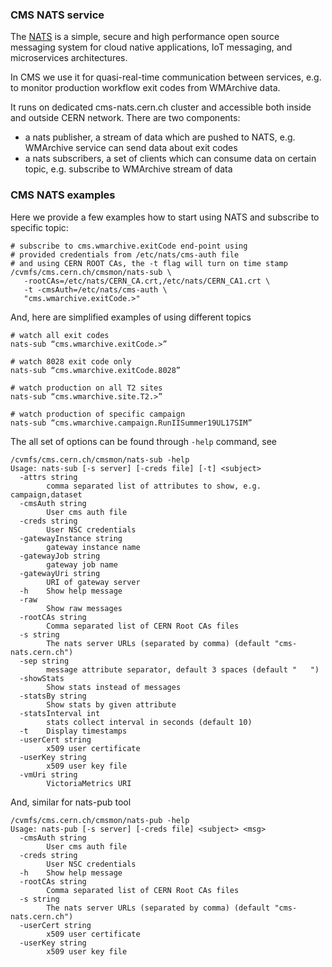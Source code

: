 ### CMS NATS service
The [NATS](https://nats.io/) is a simple, secure and high performance open
source messaging system for cloud native applications, IoT messaging, and
microservices architectures.

In CMS we use it for quasi-real-time communication between services, e.g.
to monitor production workflow exit codes from WMArchive data.

It runs on dedicated cms-nats.cern.ch cluster and accessible both
inside and outside CERN network. There are two components:
- a nats publisher, a stream of data which are pushed to NATS, e.g. WMArchive
  service can send data about exit codes
- a nats subscribers, a set of clients which can consume data on certain topic,
  e.g. subscribe to WMArchive stream of data

### CMS NATS examples
Here we provide a few examples how to start using NATS and subscribe to
specific topic:
```
# subscribe to cms.wmarchive.exitCode end-point using
# provided credentials from /etc/nats/cms-auth file
# and using CERN ROOT CAs, the -t flag will turn on time stamp
/cvmfs/cms.cern.ch/cmsmon/nats-sub \
   -rootCAs=/etc/nats/CERN_CA.crt,/etc/nats/CERN_CA1.crt \
   -t -cmsAuth=/etc/nats/cms-auth \
   "cms.wmarchive.exitCode.>"
```

And, here are simplified examples of using different topics
```
# watch all exit codes
nats-sub “cms.wmarchive.exitCode.>”

# watch 8028 exit code only
nats-sub “cms.wmarchive.exitCode.8028”

# watch production on all T2 sites
nats-sub “cms.wmarchive.site.T2.>”

# watch production of specific campaign
nats-sub “cms.wmarchive.campaign.RunIISummer19UL17SIM”
```

The all set of options can be found through `-help` command, see
```
/cvmfs/cms.cern.ch/cmsmon/nats-sub -help
Usage: nats-sub [-s server] [-creds file] [-t] <subject>
  -attrs string
        comma separated list of attributes to show, e.g. campaign,dataset
  -cmsAuth string
        User cms auth file
  -creds string
        User NSC credentials
  -gatewayInstance string
        gateway instance name
  -gatewayJob string
        gateway job name
  -gatewayUri string
        URI of gateway server
  -h    Show help message
  -raw
        Show raw messages
  -rootCAs string
        Comma separated list of CERN Root CAs files
  -s string
        The nats server URLs (separated by comma) (default "cms-nats.cern.ch")
  -sep string
        message attribute separator, default 3 spaces (default "   ")
  -showStats
        Show stats instead of messages
  -statsBy string
        Show stats by given attribute
  -statsInterval int
        stats collect interval in seconds (default 10)
  -t    Display timestamps
  -userCert string
        x509 user certificate
  -userKey string
        x509 user key file
  -vmUri string
        VictoriaMetrics URI
```

And, similar for nats-pub tool
```
/cvmfs/cms.cern.ch/cmsmon/nats-pub -help
Usage: nats-pub [-s server] [-creds file] <subject> <msg>
  -cmsAuth string
        User cms auth file
  -creds string
        User NSC credentials
  -h    Show help message
  -rootCAs string
        Comma separated list of CERN Root CAs files
  -s string
        The nats server URLs (separated by comma) (default "cms-nats.cern.ch")
  -userCert string
        x509 user certificate
  -userKey string
        x509 user key file        
```
